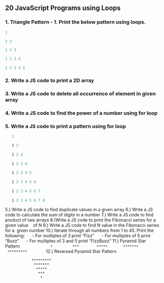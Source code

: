 ## 20 JavaScript Programs using Loops

### 1. Triangle Pattern - 1. Print the below pattern using loops.
```js
1

1 2

1 2 3 

1 2 3 4 

1 2 3 4 5 
```

### 2.   Write a JS code to print a 2D array
### 3. Write a JS code to delete all occurrence of element in given array
### 4.  Write a JS code to find the power of a number using for loop
### 5. Write a JS code to print a pattern using for loop
```js
   1 

   1 2 
   
   1 2 3 
   
   1 2 3 4 
   
   1 2 3 4 5 
   
   1 2 3 4 5 6 
   
   1 2 3 4 5 6 7 
   
   1 2 3 4 5 6 7 8 
```
5.) Write a JS code to find duplicate values in a given array
6.) Write a JS code to calculate the sum of digits in a number
7.) Write a JS code to find product of two arrays
8.)Write a JS code to print the Fibonacci series for a given value
   of N
9.) Write a JS code to find N value in the Fibonacci series for a
 given number
10.) Iterate through all numbers from 1 to 45. Print the following:
     - For multiples of 3 print “Fizz”
     - For multiples of 5 print “Buzz”
     - For multiples of 3 and 5 print “FizzBuzz”
11.) Pyramid Star Pattern
        ```
         *
        ***
       *****
      *******
     *********
        ```
12.) Reversed Pyramid Star Pattern
```
            *********
             *******
              *****
               ***
                *
```


